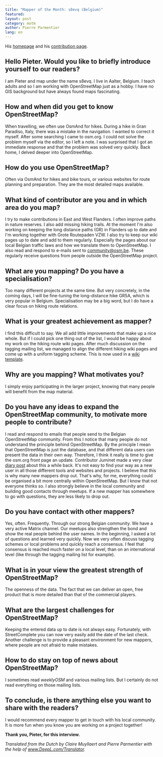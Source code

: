 ```yaml
---
title: "Mapper of the Month: s8evq (Belgium)"
featured:
layout: post
category: motm
author: Pierre Parmentier
lang: en
---
```


His [homepage](https://www.openstreetmap.org/user/s8evq) and his [contribution page](https://hdyc.neis-one.org/?s8evq).

## Hello Pieter. Would you like to briefly introduce yourself to our readers?

I am Pieter and map under the name s8evq. I live in Aalter, Belgium. I teach adults and so I am working with OpenStreetMap just as a hobby. I have no GIS background but have always found maps fascinating.

## How and when did you get to know OpenStreetMap?

When travelling, we often use OsmAnd for hikes. During a hike in Gran Paradiso, Italy, there was a mistake in the navigation. I wanted to correct it myself. After some searching I came to osm.org. I could not solve the problem myself via the editor, so I left a note. I was surprised that I got an immediate response and that the problem was solved very quickly. Back home, I delved deeper into OpenStreetMap.

## How do you use OpenStreetMap?

Often via OsmAnd for hikes and bike tours, or various websites for route planning and preparation. They are the most detailed maps available.

## What kind of contributor are you and in which area do you map?

I try to make contributions in East and West Flanders. I often improve paths in nature reserves. I also add missing hiking trails. At the moment I'm also working on keeping the long distance paths (GR) in Flanders up to date and I'm working together with Grote Routepaden VZW. I also try to keep our wiki pages up to date and add to them regularly. Especially the pages about our local Belgian traffic laws and how we translate them to OpenStreetMap. I also read and respond to e-mails sent to community@osm.be. These regularly receive questions from people outside the OpenStreetMap project.

## What are you mapping? Do you have a specialisation?

Too many different projects at the same time. But very concretely, in the coming days, I will be fine-tuning the long-distance hike GR5A, which is very popular in Belgium. Specialisation may be a big word, but I do have a clear focus on hiking route relations.

## What is your greatest achievement as mapper?

I find this difficult to say. We all add little improvements that make up a nice whole. But if I could pick one thing out of the list, I would be happy about my work on the hiking route wiki pages. After much discussion on the tagging mailing list, we managed to align the different hiking wiki pages and come up with a uniform tagging scheme. This is now used in a [wiki template](https://wiki.openstreetmap.org/wiki/Hiking#Tags_of_the_relation).

## Why are you mapping? What motivates you?

I simply enjoy participating in the larger project, knowing that many people will benefit from the map material.

## Do you have any ideas to expand the OpenStreetMap community, to motivate more people to contribute?

I read and respond to emails that people send to the Belgian OpenStreetMap community. From this I notice that many people do not understand the principle behind OpenStreetMap. By the principle I mean that OpenStreetMap is just the database, and that different data users can present the data in their own way. Therefore, I think it really is time to give the osm.org front page an update. Contributor Juminet made a very clear [diary post](https://www.openstreetmap.org/user/juminet/diary/391470) about this a while back. It's not easy to find your way as a new user in all those different tools and websites and projects. I believe that this is why many new mappers drop out. That's why, for me, everything could be organised a bit more centrally within OpenStreetMap. But I know that not everyone thinks so.
I also strongly believe in the local community and building good contacts through meetups. If a new mapper has somewhere to go with questions, they are less likely to drop out.

## Do you have contact with other mappers?

Yes, often. Frequently. Through our strong Belgian community. We have a very active Matrix channel. Our meetups also strengthen the bond and show the real people behind the user names. In the beginning, I asked a lot of questions and learned very quickly. Now we very often discuss tagging schemes or local problems and quickly reach a consensus. I feel that consensus is reached much faster on a local level, than on an international level (like through the tagging mailing list for example).

## What is in your view the greatest strength of OpenStreetMap?

The openness of the data. The fact that we can deliver an open, free product that is more detailed than that of the commercial players.

## What are the largest challenges for OpenStreetMap?

Keeping the entered data up to date is not always easy. Fortunately, with StreetComplete you can now very easily add the date of the last check. Another challenge is to provide a pleasant environment for new mappers, where people are not afraid to make mistakes.

## How to do stay on top of news about OpenStreetMap?

I sometimes read _weeklyOSM_ and various mailing lists. But I certainly do not read everything on those mailing lists.

## To conclude, is there anything else you want to share with the readers?

I would recommend every mapper to get in touch with his local community. It is more fun when you know you are working on a project together!

**Thank you, Pieter, for this interview.**

*Translated from the Dutch by Claire Muyllaert and Pierre Parmentier with the help of www.DeepL.com/Translator.*
